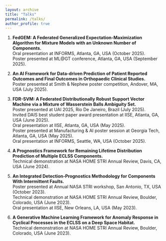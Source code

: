 ```yaml
---
layout: archive
title: "Talks"
permalink: /talks/
author_profile: true
---
```


1) **FedGEM: A Federated Generalized Expectation-Maximization Algorithm for Mixture Models with an Unknown Number of Components.**  
   Oral presentation at INFORMS, Atlanta, GA, USA (October 2025).  
   Poster presented at ML@GT conference, Atlanta, GA, USA (September 2025).  

2) **An AI Framework for Data-driven Prediction of Patient Reported Outcomes and Final Outcomes in Orthopaedic Clinical Studies.**  
  Poster presented at Smith & Nephew poster competition, Andover, MA, USA (July 2025).

3) **FDR-SVM: A Federated Distributionally Robust Support Vector Machine via a Mixture of Wasserstein Balls Ambiguity Set.**  
  Poster presented at UAI 2025, Rio De Janeiro, Brazil (July 2025).  
  Invited DAIS best student paper award presentation at IISE, Atlanta, GA, USA (June 2025).  
  Oral presentation at IISE, Atlanta, GA, USA (May 2025).  
  Poster presented at Manufacturing & AI poster session at Georgia Tech, Atlanta, GA, USA (May 2025).  
  Oral presentation at INFORMS, Seattle, WA, USA (October 2025).

4) **A Prognostics Framework for Remaining Lifetime Distribution Prediction of Multiple ECLSS Components.**  
  Technical demonstration at NASA HOME STRI Annual Review, Davis, CA, USA (June 2024).

5) **An Integrated Detection-Prognostics Methodology for Components With Intermittent Faults.**  
  Poster presented at Annual NASA STRI workshop, San Antonio, TX, USA (October 2023).  
  Technical demonstration at NASA HOME STRI Annual Review, Boulder, Colorado, USA (June 2023).  
  Oral presentation at IISE, New Orleans, LA, USA (May 2023).

6) **A Generative Machine Learning Framework for Anomaly Response in Cyclical Processes in the ECLSS on a Deep Space Habitat.**  
  Technical demonstration at NASA HOME STRI Annual Review, Boulder, Colorado, USA (June 2023).
